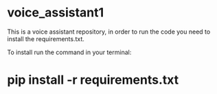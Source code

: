 # voice_assistant1

This is a voice assistant repository, in order to run the code you need to install the requirements.txt.

To install run the command in your terminal: 

# pip install -r requirements.txt
